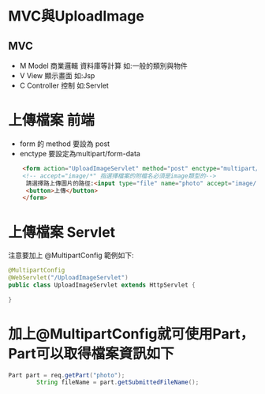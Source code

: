 #  MVC與UploadImage
## MVC
* M Model 商業邏輯 資料庫等計算 如:一般的類別與物件
* V View  顯示畫面 如:Jsp
* C Controller 控制 如:Servlet
# 上傳檔案 前端
* form 的 method 要設為 post
* enctype 要設定為multipart/form-data
```html
	<form action="UploadImageServlet" method="post" enctype="multipart/form-data">
    <!-- accept="image/*" 指選擇檔案的附檔名必須是image類型的-->
	 請選擇路上傳圖片的路徑:<input type="file" name="photo" accept="image/*"/>
	 <button>上傳</button>
	</form>
```
# 上傳檔案 Servlet
注意要加上 @MultipartConfig
範例如下:
```java
@MultipartConfig
@WebServlet("/UploadImageServlet")
public class UploadImageServlet extends HttpServlet {
	
}
```
# 加上@MultipartConfig就可使用Part，Part可以取得檔案資訊如下
```java
Part part = req.getPart("photo");
		String fileName = part.getSubmittedFileName();
```


